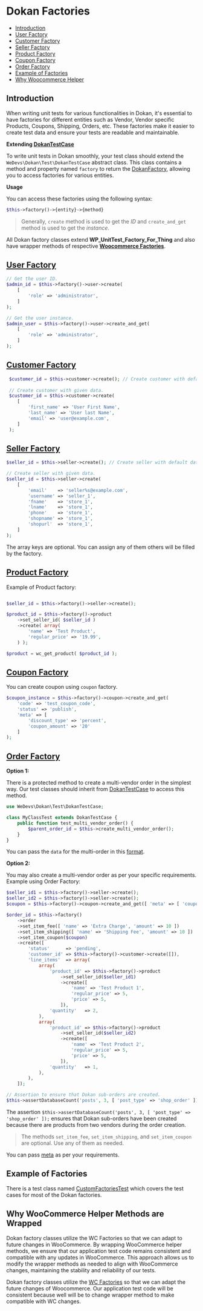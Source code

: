 # Dokan Factories
- [Introduction](#introduction)
- [User Factory](#user-factory)
- [Customer Factory](#customer-factory)
- [Seller Factory](#seller-factory)
- [Product Factory](#product-factory)
- [Coupon Factory](#coupon-factory)
- [Order Factory](#order-factory)
- [Example of Factories](#example-of-factories)
- [Why Woocommerce Helper](#why-woocommerce-helper-methods-are-wrapped)


## Introduction

When writing unit tests for various functionalities in Dokan, it's essential to have factories for different entities such as Vendor, Vendor specific Products, Coupons, Shipping, Orders, etc. These factories make it easier to create test data and ensure your tests are readable and maintainable.

**Extending [DokanTestCase](./../../tests/php/src/DokanTestCase.php#L14)**

To write unit tests in Dokan smoothly, your test class should extend the `WeDevs\Dokan\Test\DokanTestCase` abstract class. This class contains a method and property named `factory` to return the [DokanFactory](./../../tests/php/src/Factories/DokanFactory.php), allowing you to access factories for various entities.

**Usage**  

You can access these factories using the following syntax:
```php
$this->factory()->{entity}->{method}
```
> Generally, `create` method is used to get the *ID* and `create_and_get` method is used to get the *instance*.

All Dokan factory classes extend **WP_UnitTest_Factory_For_Thing** and also have wrapper methods of respective [**Woocommerce Factories**](https://github.com/woocommerce/woocommerce/tree/trunk/plugins/woocommerce/tests/legacy/framework/helpers).


## [User Factory](./../../tests/php/src/Factories/CustomerFactory.php)
```php
// Get the user ID.
$admin_id = $this->factory()->user->create(
    [
        'role' => 'administrator',
    ]
);

// Get the user instance.
$admin_user = $this->factory()->user->create_and_get(
    [
        'role' => 'administrator',
    ]
);
```

## [Customer Factory](./../../tests/php/src/Factories/CustomerFactory.php)
```php
 $customer_id = $this->customer->create(); // Create customer with default data.
 
 // Create customer with given data.
 $customer_id = $this->customer->create(
    [
        'first_name' => 'User First Name',
        'last_name' => 'User last Name',
        'email' => 'user@example.com',
    ]
 );
```


## [Seller Factory](./../../tests/php/src/Factories/SellerFactory.php)

```php
$seller_id = $this->seller->create(); // Create seller with default data.

// Create seller with given data.
$seller_id = $this->seller->create(
    [
        'email'    => 'seller%s@example.com',
        'username' => 'seller_1',
        'fname'    => 'store_1',
        'lname'    => 'store_1',
        'phone'    => 'store_1',
        'shopname' => 'store_1',
        'shopurl'  => 'store_1',
    ]
);
```
The array keys are optional. You can assign any of them others will be filled by the factory.

## [Product Factory](./../../tests/php/src/Factories/ProductFactory.php)
Example of Product factory:

```php

$seller_id = $this->factory()->seller->create();

$product_id = $this->factory()->product
    ->set_seller_id( $seller_id )
    ->create( array(
        'name' => 'Test Product',
        'regular_price' => '19.99',
    ) );

$product = wc_get_product( $product_id );
```

## [Coupon Factory](./../../tests/php/src/Factories/CouponFactory.php)

You can create coupon using `coupon` factory.

```php
$coupon_instance = $this->factory()->coupon->create_and_get(
    'code' => 'test_coupon_code',
    'status' => 'publish',
    'meta' => [
        'discount_type' => 'percent',
        'coupon_amount' => '20'
    ]
);
```


## [Order Factory](./../../tests/php/src/Factories/OrderFactory.php) 

**Option 1:**

There is a protected method to create a multi-vendor order in the simplest way. Our test classes should inherit from [DokanTestCase](./../../tests/php/src/DokanTestCase.php#L270) to access this method.

```php
use WeDevs\Dokan\Test\DokanTestCase;

class MyClassTest extends DokanTestCase {
    public function test_multi_vendor_order() {
        $parent_order_id = $this->create_multi_vendor_order();
    }
}
```

You can pass the `data` for the multi-order in this [format](./../../tests/php/src/DokanTestCase.php#L219).

**Option 2:**

You may also create a multi-vendor order as per your specific requirements. Example using Order Factory:

```php
$seller_id1 = $this->factory()->seller->create();
$seller_id2 = $this->factory()->seller->create();
$coupon = $this->factory()->coupon->create_and_get([ 'meta' => [ 'coupon_amount' => 15 ] ]);

$order_id = $this->factory()
    ->order
    ->set_item_fee([ 'name' => 'Extra Charge', 'amount' => 10 ])
    ->set_item_shipping([ 'name' => 'Shipping Fee', 'amount' => 10 ])
    ->set_item_coupon($coupon)
    ->create([
        'status'      => 'pending',
        'customer_id' => $this->factory()->customer->create([]),
        'line_items'  => array(
            array(
                'product_id' => $this->factory()->product
                    ->set_seller_id($seller_id1)
                    ->create([
                        'name' => 'Test Product 1',
                        'regular_price' => 5,
                        'price' => 5,
                    ]),
                'quantity'   => 2,
            ),
            array(
                'product_id' => $this->factory()->product
                    ->set_seller_id($seller_id2)
                    ->create([
                        'name' => 'Test Product 2',
                        'regular_price' => 5,
                        'price' => 5,
                    ]),
                'quantity'   => 1,
            ),
        ),
    ]);

// Assertion to ensure that Dokan sub-orders are created.
$this->assertDatabaseCount('posts', 3, [ 'post_type' => 'shop_order' ]);
```

The assertion `$this->assertDatabaseCount('posts', 3, [ 'post_type' => 'shop_order' ]);` ensures that Dokan sub-orders have been created because there are products from two vendors during the order creation.

> The methods `set_item_fee`, `set_item_shipping`, and `set_item_coupon` are optional. Use any of them as needed.

You can pass [meta](./../../tests/php/src/Helpers/WC_Helper_Coupon.php#L33) as per your requirements.

## Example of Factories

There is a test class named [CustomFactoriesTest](./../../tests/php/src/CustomFactoriesTest.php) which covers the test cases for most of the Dokan factories.

## Why WooCommerce Helper Methods are Wrapped

Dokan factory classes utilize the WC Factories so that we can adapt to future changes in WooCommerce. By wrapping WooCommerce helper methods, we ensure that our application test code remains consistent and compatible with any updates in WooCommerce. This approach allows us to modify the wrapper methods as needed to align with WooCommerce changes, maintaining the stability and reliability of our tests.

Dokan factory classes utilize the [WC Factories](https://github.com/woocommerce/woocommerce/tree/trunk/plugins/woocommerce/tests/legacy/framework/helpers) so that we can adapt the future changes of Woocommerce. Our application test code will be consistent because well will be to change wrapper method to make compatible with WC changes.